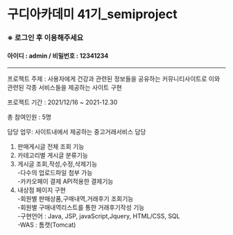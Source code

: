 # 구디아카데미 41기_semiproject

###   ※ 로그인 후 이용해주세요
#### 아이디 : admin / 비밀번호 : 12341234

-----------------------------------------------------------------------------------------------------------------------

프로젝트 주제 : 사용자에게 건강과 관련된 정보들을 공유하는 커뮤니티사이트로 이와 관련된 각종 서비스들을 제공하는 사이트 구현

프로젝트 기간 : 2021/12/16 ~ 2021-12.30  

총 참여인원 : 5명

담당 업무: 사이트내에서 제공하는 중고거래서비스 담당 <br>
1) 판매게시글 전체 조회 기능<br>
2) 카테고리별 게시글 분류기능<br>
3) 게시글 조회,작성,수정,삭제기능<br>
-다수의 업로드파일 첨부 가능<br>
-카카오페이 결제 API적용한 결제기능<br>
4) 내상점 페이지 구현<br>
-회원별 판매상품,구매내역,거래후기 조회기능<br>
-회원별 구매내역리스트를 통한 거래후기작성 기능 <br>
-구현언어 : Java, JSP, javaScript,Jquery, HTML/CSS, SQL<br>
-WAS : 톰캣(Tomcat)

